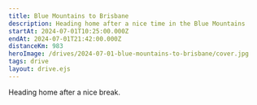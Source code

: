 ```yaml
---
title: Blue Mountains to Brisbane
description: Heading home after a nice time in the Blue Mountains
startAt: 2024-07-01T10:25:00.000Z
endAt: 2024-07-01T21:42:00.000Z
distanceKm: 983
heroImage: /drives/2024-07-01-blue-mountains-to-brisbane/cover.jpg
tags: drive
layout: drive.ejs
---
```


Heading home after a nice break.
